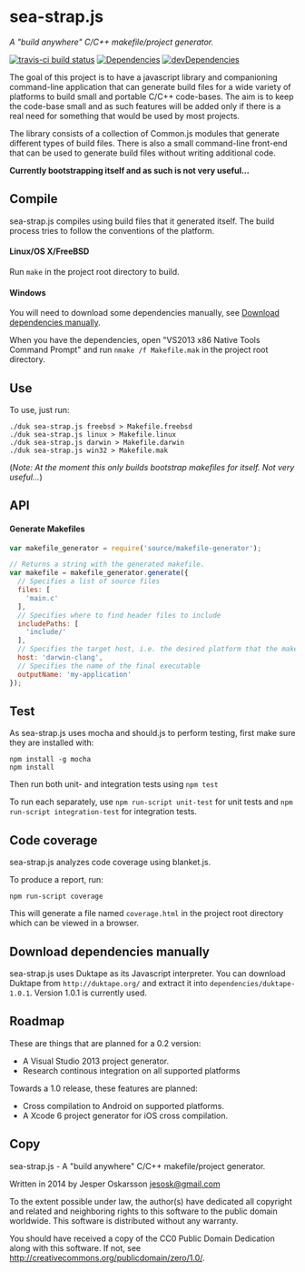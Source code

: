 # sea-strap.js
_A "build anywhere" C/C++ makefile/project generator._

[![travis-ci build status](https://travis-ci.org/redien/sea-strap.js.svg?branch=master)](https://travis-ci.org/redien/sea-strap.js) [![Dependencies](https://david-dm.org/redien/sea-strap.js.svg)](https://david-dm.org/redien/sea-strap.js) [![devDependencies](https://david-dm.org/redien/sea-strap.js/dev-status.svg)](https://david-dm.org/redien/sea-strap.js#info=devDependencies)

The goal of this project is to have a javascript library and companioning command-line application that can generate build files for a wide variety of platforms to build small and portable C/C++ code-bases. The aim is to keep the code-base small and as such features will be added only if there is a real need for something that would be used by most projects.

The library consists of a collection of Common.js modules that generate different types of build files. There is also a small command-line front-end that can be used to generate build files without writing additional code.

**Currently bootstrapping itself and as such is not very useful...**

## Compile
sea-strap.js compiles using build files that it generated itself. The build process tries to follow the conventions of the platform.

#### Linux/OS X/FreeBSD
Run `make` in the project root directory to build.

#### Windows
You will need to download some dependencies manually, see [Download dependencies manually](#download-dependencies-manually).

When you have the dependencies, open "VS2013 x86 Native Tools Command Prompt" and run `nmake /f Makefile.mak` in the project root directory.

## Use
To use, just run:
```
./duk sea-strap.js freebsd > Makefile.freebsd
./duk sea-strap.js linux > Makefile.linux
./duk sea-strap.js darwin > Makefile.darwin
./duk sea-strap.js win32 > Makefile.mak
```

(_Note: At the moment this only builds bootstrap makefiles for itself. Not very useful..._)

## API
#### Generate Makefiles
```javascript
var makefile_generator = require('source/makefile-generator');

// Returns a string with the generated makefile.
var makefile = makefile_generator.generate({
  // Specifies a list of source files
  files: [
    'main.c'
  ],
  // Specifies where to find header files to include
  includePaths: [
    'include/'
  ],
  // Specifies the target host, i.e. the desired platform that the makefile should compile with
  host: 'darwin-clang',
  // Specifies the name of the final executable
  outputName: 'my-application'
});
```

## Test
As sea-strap.js uses mocha and should.js to perform testing, first make sure they are installed with:
```
npm install -g mocha
npm install
```

Then run both unit- and integration tests using `npm test`

To run each separately, use `npm run-script unit-test` for unit tests and `npm run-script integration-test` for integration tests.

## Code coverage
sea-strap.js analyzes code coverage using blanket.js.

To produce a report, run:
```
npm run-script coverage
```

This will generate a file named `coverage.html` in the project root directory which can be viewed in a browser.

## Download dependencies manually
sea-strap.js uses Duktape as its Javascript interpreter. You can download Duktape from `http://duktape.org/` and extract it into `dependencies/duktape-1.0.1`. Version 1.0.1 is currently used.

## Roadmap
These are things that are planned for a 0.2 version:
* A Visual Studio 2013 project generator.
* Research continous integration on all supported platforms

Towards a 1.0 release, these features are planned:
* Cross compilation to Android on supported platforms.
* A Xcode 6 project generator for iOS cross compilation.

## Copy
sea-strap.js - A "build anywhere" C/C++ makefile/project generator.

Written in 2014 by Jesper Oskarsson jesosk@gmail.com

To the extent possible under law, the author(s) have dedicated all copyright
and related and neighboring rights to this software to the public domain worldwide.
This software is distributed without any warranty.

You should have received a copy of the CC0 Public Domain Dedication along with this software.
If not, see <http://creativecommons.org/publicdomain/zero/1.0/>.
